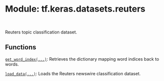 <div itemscope itemtype="http://developers.google.com/ReferenceObject">
<meta itemprop="name" content="tf.keras.datasets.reuters" />
<meta itemprop="path" content="Stable" />
</div>

# Module: tf.keras.datasets.reuters


<table class="tfo-notebook-buttons tfo-api" align="left">
</table>



Reuters topic classification dataset.



## Functions

[`get_word_index(...)`](../../../tf/keras/datasets/reuters/get_word_index.md): Retrieves the dictionary mapping word indices back to words.

[`load_data(...)`](../../../tf/keras/datasets/reuters/load_data.md): Loads the Reuters newswire classification dataset.



